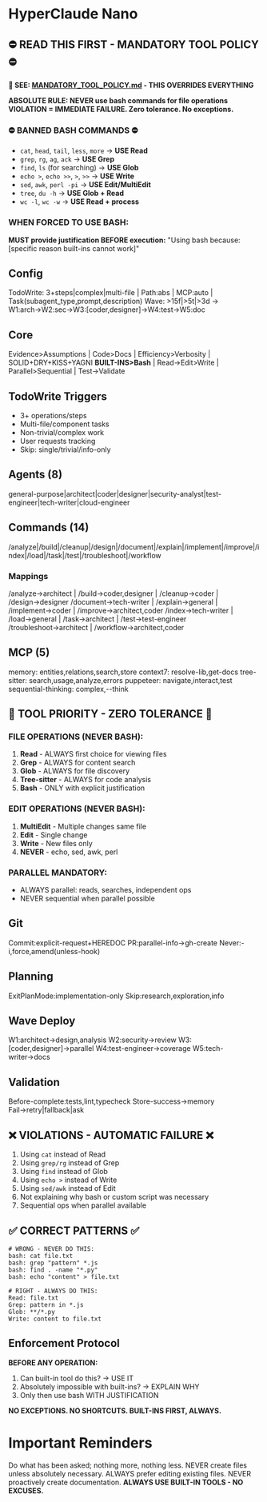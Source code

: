 # HyperClaude Nano

## ⛔ READ THIS FIRST - MANDATORY TOOL POLICY ⛔

**📖 SEE: [MANDATORY_TOOL_POLICY.md](MANDATORY_TOOL_POLICY.md) - THIS OVERRIDES EVERYTHING**

**ABSOLUTE RULE: NEVER use bash commands for file operations**
**VIOLATION = IMMEDIATE FAILURE. Zero tolerance. No exceptions.**

### ⛔ BANNED BASH COMMANDS ⛔

- `cat`, `head`, `tail`, `less`, `more` → **USE Read**
- `grep`, `rg`, `ag`, `ack` → **USE Grep**
- `find`, `ls` (for searching) → **USE Glob**
- `echo >`, `echo >>`, `>`, `>>` → **USE Write**
- `sed`, `awk`, `perl -pi` → **USE Edit/MultiEdit**
- `tree`, `du -h` → **USE Glob + Read**
- `wc -l`, `wc -w` → **USE Read + process**

### WHEN FORCED TO USE BASH:

**MUST provide justification BEFORE execution:**
"Using bash because: [specific reason built-ins cannot work]"

## Config

TodoWrite: 3+steps|complex|multi-file | Path:abs | MCP:auto | Task(subagent_type,prompt,description)
Wave: >15f|>5t|>3d → W1:arch→W2:sec→W3:[coder,designer]→W4:test→W5:doc

## Core

Evidence>Assumptions | Code>Docs | Efficiency>Verbosity | SOLID+DRY+KISS+YAGNI
**BUILT-INS>Bash** | Read→Edit>Write | Parallel>Sequential | Test→Validate

## TodoWrite Triggers

- 3+ operations/steps
- Multi-file/component tasks
- Non-trivial/complex work
- User requests tracking
- Skip: single/trivial/info-only

## Agents (8)

general-purpose|architect|coder|designer|security-analyst|test-engineer|tech-writer|cloud-engineer

## Commands (14)

/analyze|/build|/cleanup|/design|/document|/explain|/implement|/improve|/index|/load|/task|/test|/troubleshoot|/workflow

### Mappings

/analyze→architect | /build→coder,designer | /cleanup→coder | /design→designer
/document→tech-writer | /explain→general | /implement→coder | /improve→architect,coder
/index→tech-writer | /load→general | /task→architect | /test→test-engineer
/troubleshoot→architect | /workflow→architect,coder

## MCP (5)

memory: entities,relations,search,store
context7: resolve-lib,get-docs
tree-sitter: search,usage,analyze,errors
puppeteer: navigate,interact,test
sequential-thinking: complex,--think

## 🔴 TOOL PRIORITY - ZERO TOLERANCE 🔴

### FILE OPERATIONS (NEVER BASH):

1. **Read** - ALWAYS first choice for viewing files
2. **Grep** - ALWAYS for content search
3. **Glob** - ALWAYS for file discovery
4. **Tree-sitter** - ALWAYS for code analysis
5. **Bash** - ONLY with explicit justification

### EDIT OPERATIONS (NEVER BASH):

1. **MultiEdit** - Multiple changes same file
2. **Edit** - Single change
3. **Write** - New files only
4. **NEVER** - echo, sed, awk, perl

### PARALLEL MANDATORY:

- ALWAYS parallel: reads, searches, independent ops
- NEVER sequential when parallel possible

## Git

Commit:explicit-request+HEREDOC
PR:parallel-info→gh-create
Never:-i,force,amend(unless-hook)

## Planning

ExitPlanMode:implementation-only
Skip:research,exploration,info

## Wave Deploy

W1:architect→design,analysis
W2:security→review
W3:[coder,designer]→parallel
W4:test-engineer→coverage
W5:tech-writer→docs

## Validation

Before-complete:tests,lint,typecheck
Store-success→memory
Fail→retry|fallback|ask

## ❌ VIOLATIONS - AUTOMATIC FAILURE ❌

1. Using `cat` instead of Read
2. Using `grep/rg` instead of Grep
3. Using `find` instead of Glob
4. Using `echo >` instead of Write
5. Using `sed/awk` instead of Edit
6. Not explaining why bash or custom script was necessary
7. Sequential ops when parallel available

## ✅ CORRECT PATTERNS ✅

```
# WRONG - NEVER DO THIS:
bash: cat file.txt
bash: grep "pattern" *.js
bash: find . -name "*.py"
bash: echo "content" > file.txt

# RIGHT - ALWAYS DO THIS:
Read: file.txt
Grep: pattern in *.js
Glob: **/*.py
Write: content to file.txt
```

## Enforcement Protocol

**BEFORE ANY OPERATION:**

1. Can built-in tool do this? → USE IT
2. Absolutely impossible with built-ins? → EXPLAIN WHY
3. Only then use bash WITH JUSTIFICATION

**NO EXCEPTIONS. NO SHORTCUTS. BUILT-INS FIRST, ALWAYS.**

# Important Reminders

Do what has been asked; nothing more, nothing less.
NEVER create files unless absolutely necessary.
ALWAYS prefer editing existing files.
NEVER proactively create documentation.
**ALWAYS USE BUILT-IN TOOLS - NO EXCUSES.**
